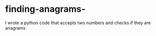 # finding-anagrams-
I wrote a python code that accepts two numbers and checks if they are anagrams 
